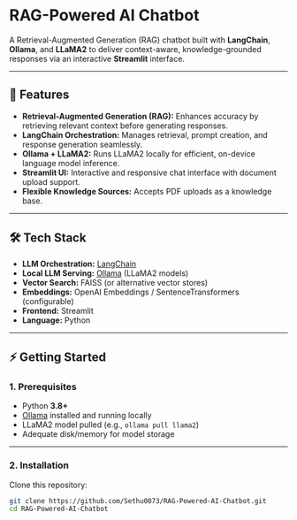 # RAG-Powered AI Chatbot

A Retrieval-Augmented Generation (RAG) chatbot built with **LangChain**, **Ollama**, and **LLaMA2** to deliver context-aware, knowledge-grounded responses via an interactive **Streamlit** interface.

---

## 🚀 Features

- **Retrieval-Augmented Generation (RAG):** Enhances accuracy by retrieving relevant context before generating responses.  
- **LangChain Orchestration:** Manages retrieval, prompt creation, and response generation seamlessly.  
- **Ollama + LLaMA2:** Runs LLaMA2 locally for efficient, on-device language model inference.  
- **Streamlit UI:** Interactive and responsive chat interface with document upload support.  
- **Flexible Knowledge Sources:** Accepts PDF uploads as a knowledge base.  

---

## 🛠️ Tech Stack

- **LLM Orchestration:** [LangChain](https://www.langchain.com/)  
- **Local LLM Serving:** [Ollama](https://ollama.com) (LLaMA2 models)  
- **Vector Search:** FAISS (or alternative vector stores)  
- **Embeddings:** OpenAI Embeddings / SentenceTransformers (configurable)  
- **Frontend:** Streamlit  
- **Language:** Python  

---

## ⚡ Getting Started

### 1. Prerequisites

- Python **3.8+**  
- [Ollama](https://ollama.com) installed and running locally  
- LLaMA2 model pulled (e.g., `ollama pull llama2`)  
- Adequate disk/memory for model storage  

---

### 2. Installation

Clone this repository:  
```bash
git clone https://github.com/Sethu0073/RAG-Powered-AI-Chatbot.git
cd RAG-Powered-AI-Chatbot

